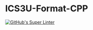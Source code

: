 # ICS3U-Format-CPP

[![GitHub's Super Linter](https://github .com/devin-jhu/Assignment2-CPP/workflows/GitHub's%20Super%20Linter/badge.svg)](https://github.com/devin-jhu/Assignment2-CPP/actions)

